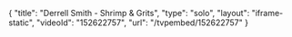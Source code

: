 {
    "title": "Derrell Smith - Shrimp & Grits",
    "type": "solo",
    "layout": "iframe-static",
    "videoId": "152622757",
    "url": "\/tvpembed\/152622757"
}